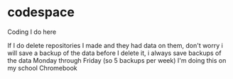 # codespace
Coding I do here

If I do delete repositories I made and they had data on them, don't worry i will save a backup of the data before I delete it, i always save backups of the data Monday through Friday (so 5 backups per week) I'm doing this on my school Chromebook 
